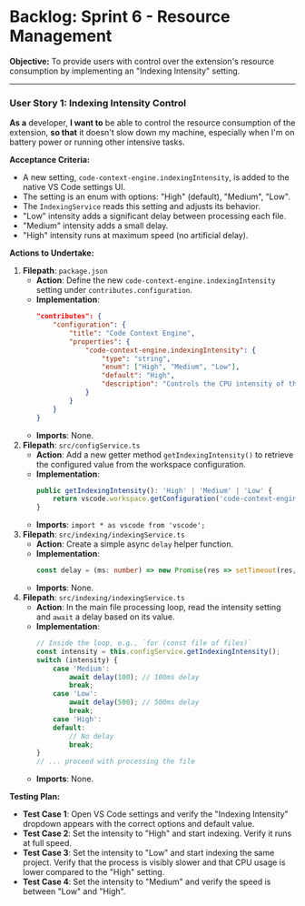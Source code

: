 # Backlog: Sprint 6 - Resource Management

**Objective:** To provide users with control over the extension's resource consumption by implementing an "Indexing Intensity" setting.

---

### User Story 1: Indexing Intensity Control
**As a** developer, **I want to** be able to control the resource consumption of the extension, **so that** it doesn't slow down my machine, especially when I'm on battery power or running other intensive tasks.

**Acceptance Criteria:**
- A new setting, `code-context-engine.indexingIntensity`, is added to the native VS Code settings UI.
- The setting is an enum with options: "High" (default), "Medium", "Low".
- The `IndexingService` reads this setting and adjusts its behavior.
- "Low" intensity adds a significant delay between processing each file.
- "Medium" intensity adds a small delay.
- "High" intensity runs at maximum speed (no artificial delay).

**Actions to Undertake:**
1.  **Filepath**: `package.json`
    -   **Action**: Define the new `code-context-engine.indexingIntensity` setting under `contributes.configuration`.
    -   **Implementation**:
        ```json
        "contributes": {
            "configuration": {
                "title": "Code Context Engine",
                "properties": {
                    "code-context-engine.indexingIntensity": {
                        "type": "string",
                        "enum": ["High", "Medium", "Low"],
                        "default": "High",
                        "description": "Controls the CPU intensity of the indexing process. 'Low' is recommended for battery-powered devices."
                    }
                }
            }
        }
        ```
    -   **Imports**: None.
2.  **Filepath**: `src/configService.ts`
    -   **Action**: Add a new getter method `getIndexingIntensity()` to retrieve the configured value from the workspace configuration.
    -   **Implementation**:
        ```typescript
        public getIndexingIntensity(): 'High' | 'Medium' | 'Low' {
            return vscode.workspace.getConfiguration('code-context-engine').get('indexingIntensity', 'High');
        }
        ```
    -   **Imports**: `import * as vscode from 'vscode';`
3.  **Filepath**: `src/indexing/indexingService.ts`
    -   **Action**: Create a simple async `delay` helper function.
    -   **Implementation**:
        ```typescript
        const delay = (ms: number) => new Promise(res => setTimeout(res, ms));
        ```
    -   **Imports**: None.
4.  **Filepath**: `src/indexing/indexingService.ts`
    -   **Action**: In the main file processing loop, read the intensity setting and `await` a delay based on its value.
    -   **Implementation**:
        ```typescript
        // Inside the loop, e.g., `for (const file of files)`
        const intensity = this.configService.getIndexingIntensity();
        switch (intensity) {
            case 'Medium':
                await delay(100); // 100ms delay
                break;
            case 'Low':
                await delay(500); // 500ms delay
                break;
            case 'High':
            default:
                // No delay
                break;
        }
        // ... proceed with processing the file
        ```
    -   **Imports**: None.

**Testing Plan:**
-   **Test Case 1**: Open VS Code settings and verify the "Indexing Intensity" dropdown appears with the correct options and default value.
-   **Test Case 2**: Set the intensity to "High" and start indexing. Verify it runs at full speed.
-   **Test Case 3**: Set the intensity to "Low" and start indexing the same project. Verify that the process is visibly slower and that CPU usage is lower compared to the "High" setting.
-   **Test Case 4**: Set the intensity to "Medium" and verify the speed is between "Low" and "High".
